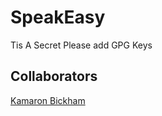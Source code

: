# SpeakEasy
Tis A Secret
Please add GPG Keys
## Collaborators
[Kamaron Bickham](https://github.com/KamaronB)
